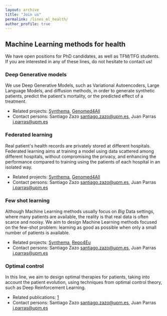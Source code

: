 ```yaml
---
layout: archive
title: "Join us"
permalink: /lines_ml_health/
author_profile: true
---
```


## Machine Learning methods for health

We have open positions for PhD candidates, as well as TFM/TFG students. If you are interested in any of these lines, do not hesitate to contact us!

### Deep Generative models

We use Deep Generative Models, such as Variational Autoencoders, Large Language Models, and diffusion methods, in order to generate synthetic patients, predict the patient's mortality, or the predicted effect of a treatment.
* Related projects: [Synthema](https://synthema.eu/), [Genomed4All](https://genomed4all.eu/)
* Contact persons: Santiago Zazo [santiago.zazo@upm.es](mailto:santiago.zazo@upm.es), Juan Parras [j.parras@upm.es](mailto:j.parras@upm.es)

### Federated learning

Real patient's health records are privately stored at different hospitals. Federated learning aims at training a model using data scattered among different hospitals, without compromising the privacy, and enhancing the performance compared to training using the patients of each hospital in an isolated way.
* Related projects: [Synthema](https://synthema.eu/), [Genomed4All](https://genomed4all.eu/)
* Contact persons: Santiago Zazo [santiago.zazo@upm.es](mailto:santiago.zazo@upm.es), Juan Parras [j.parras@upm.es](mailto:j.parras@upm.es)

### Few shot learning

Although Machine Learning methods usually focus on *Big* Data settings, where many patients are available, the reality is that real data is often scarce and nooisy. We aim to design Machine Learning methods focused on the few-shot problem: learning as good as possible when only a small number of patients is available.
* Related projects: [Synthema](https://synthema.eu/), [Repo4Eu](https://repo4.eu/)
* Contact persons: Santiago Zazo [santiago.zazo@upm.es](mailto:santiago.zazo@upm.es), Juan Parras [j.parras@upm.es](mailto:j.parras@upm.es)

### Optimal control 

In this line, we aim to design optimal therapies for patients, taking into account the patient evolution, using techniques from optimal control theory, such as Deep Reinforcement Learning.
* Related publications: [1](https://doi.org/10.1016/j.mbs.2023.109044)
* Contact persons: Santiago Zazo [santiago.zazo@upm.es](mailto:santiago.zazo@upm.es), Juan Parras [j.parras@upm.es](mailto:j.parras@upm.es)


